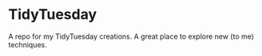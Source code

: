 # TidyTuesday
A repo for my TidyTuesday creations. A great place to explore new (to me) techniques.
